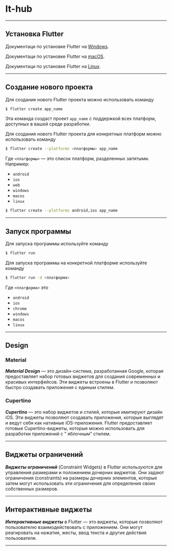 # It-hub

---

## Установка Flutter

Документаци по установке Flutter на [Windows](https://docs.flutter.dev/get-started/install/windows).

Документаци по установке Flutter на [macOS](https://docs.flutter.dev/get-started/install/macos).

Документаци по установке Flutter на [Linux](https://docs.flutter.dev/get-started/install/linux).

---

## Создание нового проекта

Для создания нового Flutter проекта можно использовать команду

```sh
$ flutter create app_name
```

Эта команда создаст проект ```app_name``` с поддержкой всех платформ, доступных в вашей среде
разработки.

Для создания нового Flutter проекта для конкретных платформ можно использовать команду

```sh
$ flutter create --platforms <платформы> app_name
```

Где ```<платформы>``` — это список платформ, разделенных запятыми. Например:

- ```android```
- ```ios```
- ```web```
- ```windows```
- ```macos```
- ```linux```

```sh
$ flutter create --platforms android,ios app_name
```

---

## Запуск программы

Для запуска программы используйте команду

```sh
$ flutter run
```

Для запуска программы на конкретной платформе используйте команду

```sh
$ flutter run -d <платформа>
```

Где ```<платформа>``` это

- ```android```
- ```ios```
- ```chrome```
- ```windows```
- ```macos```
- ```linux```

---

## Design

### Material

***Material Design*** — это дизайн-система, разработанная Google, которая предоставляет набор
готовых виджетов для создания современных и красивых интерфейсов. Эти виджеты встроены в Flutter и
позволяют быстро создавать приложения с единым стилем.

### Cupertino

***Cupertino*** — это набор виджетов и стилей, которые имитируют дизайн iOS. Эти виджеты позволяют
создавать приложения, которые выглядят и ведут себя как нативные iOS-приложения. Flutter
предоставляет готовые Cupertino-виджеты, которые можно использовать для разработки приложений с "
яблочным" стилем.

---

## Виджеты ограничений

***Виджеты ограничений*** (Constraint Widgets) в Flutter используются для управления размерами и
положением дочерних виджетов. Они задают ограничения (constraints) на размеры дочерних элементов,
которые затем могут использовать эти ограничения для определения своих собственных размеров.

---

## Интерактивные виджеты

***Интерактивные виджеты*** в Flutter — это виджеты, которые позволяют пользователю
взаимодействовать с приложением. Они могут реагировать на нажатия, жесты, ввод текста и другие
действия пользователя.

---